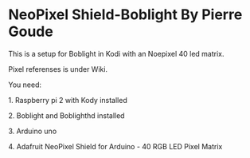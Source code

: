# NeoPixel Shield-Boblight By Pierre Goude
<p>This is a setup for Boblight in Kodi with an Noepixel 40 led matrix.
<p>Pixel referenses is under Wiki.
<p>You need:
<p>1. Raspberry pi 2 with Kody installed 
<p>2. Boblight and Boblighthd installed
<p>3. Arduino uno
<p>4. Adafruit NeoPixel Shield for Arduino - 40 RGB LED Pixel Matrix
